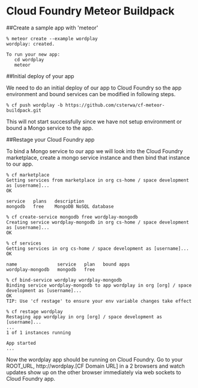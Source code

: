 Cloud Foundry Meteor Buildpack
==============================

##Create a sample app with 'meteor'

```
% meteor create --example wordplay
wordplay: created.

To run your new app:
   cd wordplay
   meteor
```

##Initial deploy of your app

We need to do an initial deploy of our app to Cloud Foundry so the app environment and bound services can be modified in following steps.

```
% cf push wordplay -b https://github.com/csterwa/cf-meteor-buildpack.git
```

This will not start successfully since we have not setup environment or bound a Mongo service to the app.

##Restage your Cloud Foundry app

To bind a Mongo service to our app we will look into the Cloud Foundry marketplace, create a mongo service instance and then bind that instance to our app.

```
% cf marketplace
Getting services from marketplace in org cs-home / space development as [username]...
OK

service   plans   description
mongodb   free    MongoDB NoSQL database

% cf create-service mongodb free wordplay-mongodb
Creating service wordplay-mongodb in org cs-home / space development as [username]...
OK

% cf services
Getting services in org cs-home / space development as [username]...
OK

name               service   plan   bound apps
wordplay-mongodb   mongodb   free

% cf bind-service wordplay wordplay-mongodb
Binding service wordplay-mongodb to app wordplay in org [org] / space development as [username]...
OK
TIP: Use 'cf restage' to ensure your env variable changes take effect

% cf restage wordplay
Restaging app wordplay in org [org] / space development as [username]...
...
1 of 1 instances running

App started
...
```

Now the wordplay app should be running on Cloud Foundry. Go to your ROOT_URL, http://wordplay.[CF Domain URL] in a 2 browsers and watch updates show up on the other browser immediately via web sockets to Cloud Foundry app.
